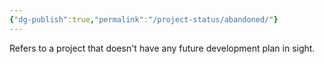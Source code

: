 ```yaml
---
{"dg-publish":true,"permalink":"/project-status/abandoned/"}
---
```


Refers to a project that doesn't have any future development plan in sight.
